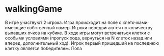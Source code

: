 # walkingGame
В игре участвуют 2 игрока. Игра происходит на поле с клеточками имеющие собственный номер. 
Игроки передвигаются по количеству выпавших очков на кубике. 
В ходе игры могут встречаться клетки с особыми условиями (пропуск хода, вернуться на N клеток назад или вперед, дополнительный ход). 
Игрок первый пришедший на последнюю клетку является победителем. 
Попа
